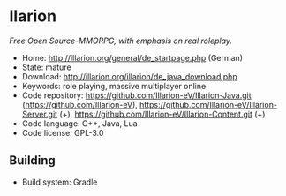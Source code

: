 # Ilarion

_Free Open Source-MMORPG, with emphasis on real roleplay._

- Home: http://illarion.org/general/de_startpage.php (German)
- State: mature
- Download: http://illarion.org/illarion/de_java_download.php
- Keywords: role playing, massive multiplayer online
- Code repository: https://github.com/Illarion-eV/Illarion-Java.git (https://github.com/Illarion-eV), https://github.com/Illarion-eV/Illarion-Server.git (+), https://github.com/Illarion-eV/Illarion-Content.git (+)
- Code language: C++, Java, Lua
- Code license: GPL-3.0

## Building

- Build system: Gradle

